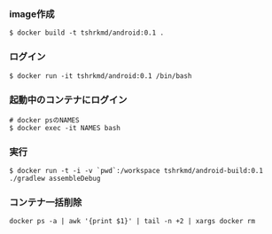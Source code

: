 
### image作成

```
$ docker build -t tshrkmd/android:0.1 .
```

### ログイン

```
$ docker run -it tshrkmd/android:0.1 /bin/bash
```

### 起動中のコンテナにログイン

```
# docker psのNAMES
$ docker exec -it NAMES bash
```

### 実行

```
$ docker run -t -i -v `pwd`:/workspace tshrkmd/android-build:0.1 ./gradlew assembleDebug
```


### コンテナ一括削除

```
docker ps -a | awk '{print $1}' | tail -n +2 | xargs docker rm
```

